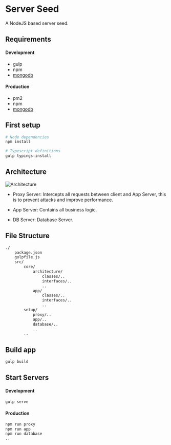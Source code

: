 Server Seed
===========

A NodeJS based server seed.

## Requirements

#### Development
- gulp
- npm
- [mongodb](https://docs.mongodb.com/manual/installation/)

#### Production
- pm2
- npm
- [mongodb](https://docs.mongodb.com/manual/installation/)

## First setup
```bash
# Node dependencies
npm install

# Typescript definitions
gulp typings:install
```


## Architecture

![Architecture](media/architecture.png)

- Proxy Server: Intercepts all requests between client and App Server, this is to prevent attacks and improve performance.

- App Server: Contains all business logic.

- DB Server: Database Server.


## File Structure

```bash
./
	package.json
	gulpfile.js
	src/
		core/
			architecture/
				classes/..
				interfaces/..
				..
			app/
				classes/..
				interfaces/..
				..
		setup/
			proxy/..
			app/..
			database/..
			..
		..
```

## Build app
```bash
gulp build
```

## Start Servers

#### Development
```bash
gulp serve
```

#### Production
```bash
npm run proxy
npm run app
npm run database
..
```

